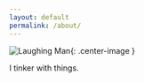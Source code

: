 ```yaml
---
layout: default
permalink: /about/
---
```


![Laughing Man](https://i.imgur.com/sdLBre4.png){: .center-image }

I tinker with things.